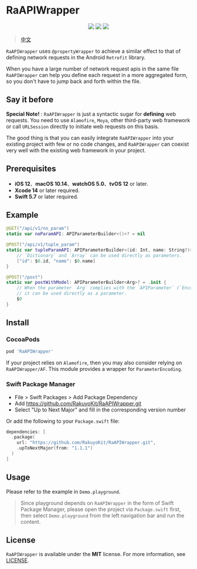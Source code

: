 # RaAPIWrapper

<p align="center">
<a><img src="https://img.shields.io/badge/language-swift-ffac45.svg"></a>
<a href="https://github.com/RakuyoKit/RaAPIWrapper/releases"><img src="https://img.shields.io/cocoapods/v/RaAPIWrapper.svg"></a>
<a href="https://github.com/RakuyoKit/RaAPIWrapper/blob/main/LICENSE"><img src="https://img.shields.io/cocoapods/l/RaAPIWrapper.svg?style=flat"></a>
</p>

> [中文](https://github.com/RakuyoKit/RaAPIWrapper/blob/main/README_CN.md)

`RaAPIWrapper` uses `@propertyWrapper` to achieve a similar effect to that of defining network requests in the Android `Retrofit` library.

When you have a large number of network request apis in the same file `RaAPIWrapper` can help you define each request in a more aggregated form, so you don't have to jump back and forth within the file.

## Say it before

**Special Note!** : `RaAPIWrapper` is just a syntactic sugar for **defining** web requests. You need to use `Alamofire`, `Moya`, other third-party web framework or call `URLSession` directly to initiate web requests on this basis.

The good thing is that you can easily integrate `RaAPIWrapper` into your existing project with few or no code changes, and `RaAPIWrapper` can coexist very well with the existing web framework in your project.

## Prerequisites

- **iOS 12**、**macOS 10.14**、**watchOS 5.0**、**tvOS 12** or later.
- **Xcode 14** or later required.
- **Swift 5.7** or later required.

## Example

```swift
@GET("/api/v1/no_param")
static var noParamAPI: APIParameterBuilder<()>? = nil

@POST("/api/v1/tuple_param")
static var tupleParamAPI: APIParameterBuilder<(id: Int, name: String?)>? = .init {
    // `Dictionary` and `Array` can be used directly as parameters.
    ["id": $0.id, "name": $0.name]
}

@POST("/post")
static var postWithModel: APIParameterBuilder<Arg>? = .init {
    // When the parameter `Arg` complies with the `APIParameter` (`Encodable & Hashable`) protocol, 
    // it can be used directly as a parameter.
    $0
}
```

## Install

### CocoaPods

```ruby
pod 'RaAPIWrapper'
```

If your project relies on `Alamofire`, then you may also consider relying on `RaAPIWrapper/AF`. This module provides a wrapper for `ParameterEncoding`.

### Swift Package Manager

- File > Swift Packages > Add Package Dependency
- Add https://github.com/RakuyoKit/RaAPIWrapper.git
- Select "Up to Next Major" and fill in the corresponding version number

Or add the following to your `Package.swift` file:

```swift
dependencies: [
  .package(
    url: "https://github.com/RakuyoKit/RaAPIWrapper.git", 
    .upToNextMajor(from: "1.1.1")
  )
]
```

## Usage

Please refer to the example in `Demo.playground`.

> Since playground depends on `RaAPIWrapper` in the form of Swift Package Manager, please open the project via `Package.swift` first, then select `Demo.playground` from the left navigation bar and run the content.

## License

`RaAPIWrapper` is available under the **MIT** license. For more information, see [LICENSE](LICENSE).
